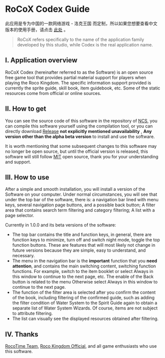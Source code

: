# RoCoX Codex Guide

此应用是专为中国的一款网络游戏 - 洛克王国 而定制，所以如果您想要查看中文版本的使用手册，请点击 [此处](./README.md) 。

> RoCoX refers specifically to the name of the application family developed by this studio, while Codex is the real application name.

## I. Application overview

RoCoX Codex (hereinafter referred to as the Software) is an open source free game tool that provides partial material support for players when playing the Roco Kingdom. The specific information support provided is currently the sprite guide, skill book, item guidebook, etc. Some of the static resources come from official or online sources.

## II. How to get

You can see the source code of this software in the repository of [NCS](https://github.com/NeserCode-Studio), you can compile this software yourself using the compilation tool, or you can directly download [Release](https://github.com/NeserCode-Studio/Roco-Codex/releases) **not explicitly mentioned unavailability** , **Any version other than the alpha beta version** to install and use the software.

It is worth mentioning that some subsequent changes to this software may no longer be open source, but until the official version is released, this software will still follow [MIT](./LICENSE) open source, thank you for your understanding and support.

## III. How to use

After a simple and smooth installation, you will install a version of the Software on your computer.
Under normal circumstances, you will see that under the top bar of the software, there is: a navigation bar lined with menu keys, several navigation page buttons, and a possible back button; A filter area that contains search term filtering and category filtering; A list with a page selector.

Currently in 1.0.0 and its beta versions of the software:

- The top bar contains the title and function keys, in general, there are function keys to minimize, turn off and switch night mode, toggle the top function buttons. These are features that will most likely not change in future versions because they are simple, easy to understand, and necessary.
- The menu in the navigation bar is the **important** function that you **need attention**, and contains the main switching content, switching function functions. For example, switch to the item booklet or select Always in this window to continue to the next page, etc. The enable of the Back button is related to the menu Otherwise select Always in this window to continue to the next page.
- The function of the filter area is selected after you confirm the content of the book, including filtering of the confirmed guide, such as adding the filter condition of Water System to the Spirit Guide again to obtain a separate list of Water System Wizards. Of course, items are not subject to attribute filtering.
- The list can visually see the displayed resources obtained after filtering.

## IV. Thanks

[RocoTime Team](https://rocotime.com), [Roco Kingdom Official](https://17roco.com), and all game enthusiasts who use this software.
